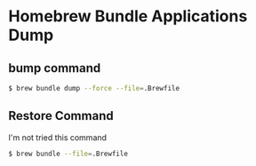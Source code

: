 # Homebrew Bundle Applications Dump

## bump command

``` bash
$ brew bundle dump --force --file=.Brewfile
```

## Restore Command

I'm not tried this command
``` bash
$ brew bundle --file=.Brewfile
```

